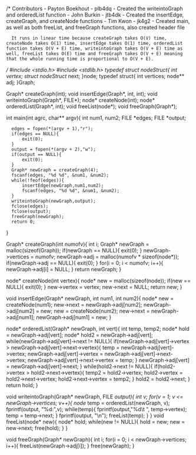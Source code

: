    /*
      Contributors - Payton Boekhout - plb4dq - Created the writeintoGraph and orderedList function
                   - John Burkin - jtb4dk - Created the insertEdge, createGraph, and createNode functions
                   - Tim Kwon - jk4g2 - Created main, as well as both freeList, and freeGraph functions, also created header file
                   
      It runs in linear time because createGraph takes O(V) time, createNode takes O(1) time, insertEdge takes O(1) time, orderedList function takes O(V + E) time, writeintoGraph takes O(V + E) time as well, freeList takes O(E) time and freeGraph takes O(V + E) meaning that the whole running time is proportional to O(V + E).
  
   */
   #include <stdio.h>
   #include <stdlib.h>
   typedef struct nodeStruct{
       int vertex;
       struct nodeStruct* next;
   }node;
   typedef struct{
       int vertices;
       node** adj;
  }Graph;
  
  Graph* createGraph(int);
  void insertEdge(Graph*, int, int);
  void writeintoGraph(Graph*, FILE*);
  node* createNode(int);
  node* orderedList(Graph*, int);
  void freeList(node*);
  void freeGraph(Graph*);
  
  int main(int agrc, char** argv){
      int num1, num2;
      FILE *edges;
      FILE *output;
  
      edges = fopen(*(argv + 1),"r");
      if(edges == NULL){
          exit(0);
      }
      output = fopen(*(argv + 2),"w");
      if(output == NULL){
          exit(0);
      }
      Graph* newGraph = createGraph(4);
      fscanf(edges, "%d %d", &num1, &num2);
      while(!feof(edges)){
          insertEdge(newGraph,num1,num2);
          fscanf(edges, "%d %d", &num1, &num2);
      }
      writeintoGraph(newGraph,output);
      fclose(edges);
      fclose(output);
      freeGraph(newGraph);
      return 0;
  }
  
 Graph* createGraph(int numofv){
      int i;
      Graph* newGraph = malloc(sizeof(Graph));
      if(newGraph == NULL){
         exit(0);
      }
      newGraph->vertices = numofv;
      newGraph->adj = malloc(numofv * sizeof(node*));
      if(newGraph->adj == NULL){
         exit(0);
      }
      for(i = 0; i < numofv; i++){
          newGraph->adj[i] = NULL;
      }
      return newGraph;
  }
  
 node* createNode(int vertex){
     node* new = malloc(sizeof(node));
     if(new == NULL){
      exit(0);
     }
     new->vertex = vertex;
     new->next = NULL;
     return new;
 }

void insertEdge(Graph* newGraph, int num1, int num2){
     node* new = createNode(num1);
     new->next = newGraph->adj[num2];
     newGraph->adj[num2] = new;
     new = createNode(num2);
     new->next = newGraph->adj[num1];
     newGraph->adj[num1] = new;
  }
  
 node* orderedList(Graph* newGraph, int vert){
      int temp, temp2;
      node* hold = newGraph->adj[vert];
      node* hold2 = newGraph->adj[vert];
      while(newGraph->adj[vert]->next != NULL){
          if(newGraph->adj[vert]->vertex > newGraph->adj[vert]->next->vertex){
              temp = newGraph->adj[vert]->vertex;
              newGraph->adj[vert]->vertex = newGraph->adj[vert]->next->vertex;
              newGraph->adj[vert]->next->vertex = temp;
          }
          newGraph->adj[vert] = newGraph->adj[vert]->next;
      }
      while(hold2->next != NULL){
          if(hold2->vertex > hold2->next->vertex){
              temp2 = hold2->vertex;
              hold2->vertex = hold2->next->vertex;
              hold2->next->vertex = temp2;
          }
          hold2 = hold2->next;
      }
      return hold;
  }
  
  void writeintoGraph(Graph* newGraph, FILE *output){
      int v;
      for(v = 1; v <= newGraph->vertices; v++){
         node* temp = orderedList(newGraph, v);
         fprintf(output, "%d:",v);
         while(temp){
             fprintf(output,"%d\t ", temp->vertex);
             temp = temp->next;
         }
         fprintf(output, "\n");
         freeList(temp);
     }
} 
void freeList(node* new){
     node* hold;
     while(new != NULL){
         hold = new;
         new = new->next;
         free(hold);
     }
 }
 
 void freeGraph(Graph* newGraph){
     int i;
     for(i = 0; i < newGraph->vertices; i++){
         freeList(newGraph->adj[i]);
     }
     free(newGraph);
 }
                               
